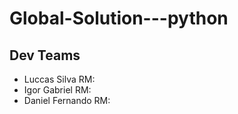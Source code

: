 # Global-Solution---python

## Dev Teams
- Luccas Silva      RM:
- Igor Gabriel      RM:
- Daniel Fernando   RM: